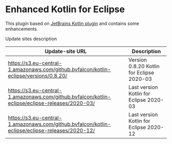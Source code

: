 Enhanced Kotlin for Eclipse
==============

This plugin based on [JetBrains Kotlin plugin](https://github.com/JetBrains/kotlin-eclipse) and contains some enhancements.

Update sites description

Update-site URL | Description
----------------|------------
https://s3.eu-central-1.amazonaws.com/github.bvfalcon/kotlin-eclipse/versions/0.8.20/ | Version 0.8.20 Kotlin for Eclipse 2020-03
https://s3.eu-central-1.amazonaws.com/github.bvfalcon/kotlin-eclipse/eclipse-releases/2020-03/ | Last version Kotlin for Eclipse 2020-03
https://s3.eu-central-1.amazonaws.com/github.bvfalcon/kotlin-eclipse/eclipse-releases/2020-12/ | Last version Kotlin for Eclipse 2020-12
